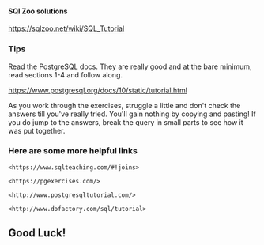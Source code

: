 #### SQl Zoo solutions

<https://sqlzoo.net/wiki/SQL_Tutorial>

### Tips

Read the PostgreSQL docs. They are really good and at the bare minimum, read sections 1-4
and follow along.

<https://www.postgresql.org/docs/10/static/tutorial.html>

As you work through the exercises, struggle a little and don't check the answers till you've really tried. You'll gain nothing by copying and pasting! If you do jump to the answers, break the query in small parts to see how it was put together.

### Here are some more helpful links

    <https://www.sqlteaching.com/#!joins>

    <https://pgexercises.com/>

    <http://www.postgresqltutorial.com/>

    <http://www.dofactory.com/sql/tutorial>

## Good Luck!
